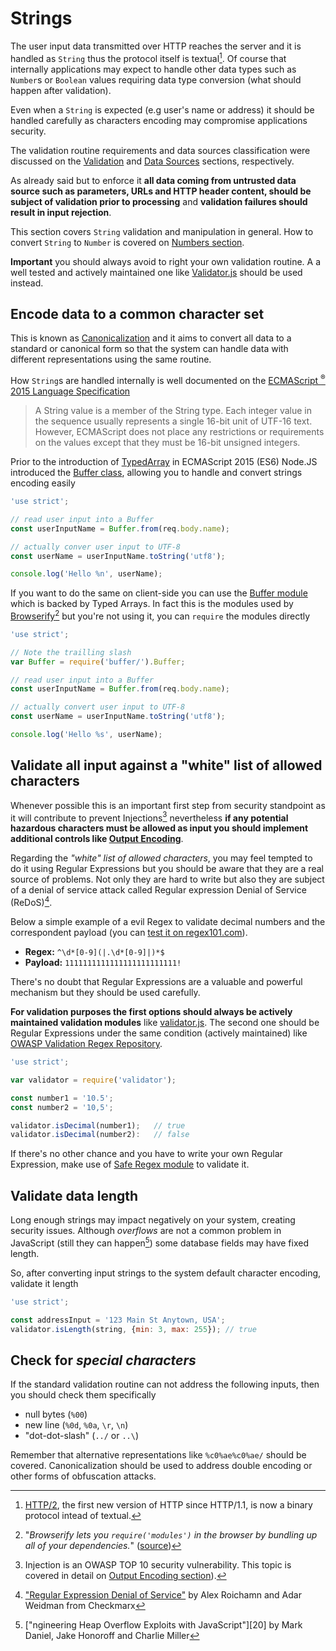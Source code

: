 # Strings

The user input data transmitted over HTTP reaches the server and it is handled
as `String` thus the protocol itself is textual[^1].
Of course that internally applications may expect to handle other data types
such as `Number`s or `Boolean` values requiring data type conversion (what
should happen after validation).

Even when a `String` is expected (e.g user's name or address) it should be
handled carefully as characters encoding may compromise applications security.

The validation routine requirements and data sources classification were
discussed on the [Validation][2] and [Data Sources][3] sections, respectively.

As already said but to enforce it **all data coming from untrusted data source
such as parameters, URLs and HTTP header content, should be subject of
validation prior to processing** and **validation failures should result in
input rejection**.

This section covers `String` validation and manipulation in general. How to
convert `String` to `Number` is covered on [Numbers section][4].

**Important** you should always avoid to right your own validation routine. A
a well tested and actively maintained one like [Validator.js][5] should be used
instead.

## Encode data to a common character set

This is known as [Canonicalization][6] and it aims to convert all data to a
standard or canonical form so that the system can handle data with different
representations using the same routine.

How `String`s are handled internally is well documented on the [ECMAScript
<sup>&reg;</sup> 2015 Language Specification][7]

> A String value is a member of the String type. Each integer value in the
> sequence usually represents a single 16-bit unit of UTF-16 text. However,
> ECMAScript does not place any restrictions or requirements on the values
> except that they must be 16-bit unsigned integers.

Prior to the introduction of [TypedArray][8] in ECMAScript 2015 (ES6) Node.JS
introduced the [Buffer class][9], allowing you to handle and convert strings
encoding easily

```javascript
'use strict';

// read user input into a Buffer
const userInputName = Buffer.from(req.body.name);

// actually conver user input to UTF-8
const userName = userInputName.toString('utf8');

console.log('Hello %n', userName);
```

If you want to do the same on client-side you can use the [Buffer module][10]
which is backed by Typed Arrays. In fact this is the modules used by
[Browserify][11][^2] but you're not using it, you can `require` the modules
directly

```javascript
'use strict';

// Note the trailling slash
var Buffer = require('buffer/').Buffer;

// read user input into a Buffer
const userInputName = Buffer.from(req.body.name);

// actually convert user input to UTF-8
const userName = userInputName.toString('utf8');

console.log('Hello %s', userName);
```

## Validate all input against a "white" list of allowed characters

Whenever possible this is an important first step from security standpoint as
it will contribute to prevent Injections[^3] nevertheless **if any potential
hazardous characters must be allowed as input you should implement additional
controls like [Output Encoding][13]**.

Regarding the _"white" list of allowed characters_, you may feel tempted to do
it using Regular Expressions but you should be aware that they are a real
source of problems. Not only they are hard to write but also they are subject
of a denial of service attack called Regular expression Denial of Service
(ReDoS)[^4].

Below a simple example of a evil Regex to validate decimal numbers and the
correspondent payload (you can [test it on regex101.com][16]).

* **Regex:** `^\d*[0-9](|.\d*[0-9]|)*$`
* **Payload:** `1111111111111111111111111!`

There's no doubt that Regular Expressions are a valuable and powerful
mechanism but they should be used carefully.

**For validation purposes the first options should always be actively
maintained validation modules** like [validator.js][17]. The second one should
be Regular Expressions under the same condition (actively maintained) like
[OWASP Validation Regex Repository][18].

```javascript
'use strict';

var validator = require('validator');

const number1 = '10.5';
const number2 = '10,5';

validator.isDecimal(number1);   // true
validator.isDecimal(number2):   // false
```

If there's no other chance and you have to write your own Regular Expression,
make use of [Safe Regex module][19] to validate it.

## Validate data length

Long enough strings may impact negatively on your system, creating security
issues. Although _overflows_ are not a common problem in JavaScript (still they
can happen[^5]) some database fields may have fixed length.

So, after converting input strings to the system default character encoding,
validate it length

```javascript
'use strict';

const addressInput = '123 Main St Anytown, USA';
validator.isLength(string, {min: 3, max: 255}); // true
```

## Check for _special characters_

If the standard validation routine can not address the following inputs, then
you should check them specifically

* null bytes (`%00`)
* new line (`%0d`, `%0a`, `\r`, `\n`)
* "dot-dot-slash" (`../` or `..\`)

Remember that alternative representations like `%c0%ae%c0%ae/` should be
covered. Canonicalization should be used to address double encoding or other
forms of obfuscation attacks.

[^1]: [HTTP/2][1], the first new version of HTTP since HTTP/1.1, is now a binary protocol intead of textual.
[^2]: "_Browserify lets you `require('modules')` in the browser by bundling up all of your dependencies._" ([source][11])
[^3]: Injection is an OWASP TOP 10 security vulnerability. This topic is covered in detail on [Output Encoding section][13]).
[^4]: ["Regular Expression Denial of Service"][15] by Alex Roichamn and Adar Weidman from Checkmarx
[^5]: ["ngineering Heap Overflow Exploits with JavaScript"][20] by Mark Daniel, Jake Honoroff and Charlie Miller

[1]: https://en.wikipedia.org/wiki/HTTP/2
[2]: ./../validation.md
[3]: ./../data-sources.md
[4]: ./numbers.md
[5]: https://github.com/chriso/validator.js
[6]: https://en.wikipedia.org/wiki/Canonicalization
[7]: http://www.ecma-international.org/ecma-262/6.0/#sec-terms-and-definitions-string-value
[8]: http://www.ecma-international.org/ecma-262/6.0/#sec-typedarray-objects
[9]: https://nodejs.org/dist/latest-v6.x/docs/api/buffer.html#buffer_buffer
[10]: https://www.npmjs.com/package/buffer
[11]: http://browserify.org/
[12]: https://www.owasp.org/index.php/Top_10_2017-A1-Injection
[13]: ../../output-encoding/README.md
[14]: http://www.regular-expressions.info/
[15]: https://www.checkmarx.com/wp-content/uploads/2015/03/ReDoS-Attacks.pdf
[16]: https://regex101.com/r/7192zY/1
[17]: https://github.com/chriso/validator.js
[18]: https://www.owasp.org/index.php/OWASP_Validation_Regex_Repository
[19]: https://www.npmjs.com/package/safe-regex
